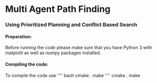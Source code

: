 # Multi Agent Path Finding
### Using Prioritized Planning and Conflict Based Search


#### Preparation:
Before running the code please make sure that you have Python 3 with matplotli as well as numpy packages installed.

#### Compiling the code:
To compile the code use
'''' bash
cmake .
make
''''
cmake .
make
